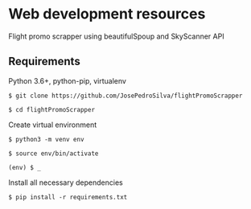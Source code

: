 # Web development resources
Flight promo scrapper using beautifulSpoup and SkyScanner API

## Requirements
Python 3.6+, python-pip, virtualenv

```
$ git clone https://github.com/JosePedroSilva/flightPromoScrapper

$ cd flightPromoScrapper
```

Create virtual environment
```
$ python3 -m venv env

$ source env/bin/activate

(env) $ _
```

Install all necessary dependencies
```
$ pip install -r requirements.txt
```


